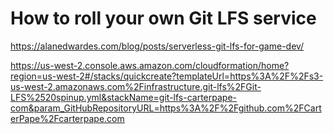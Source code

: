 # How to roll your own Git LFS service

https://alanedwardes.com/blog/posts/serverless-git-lfs-for-game-dev/

https://us-west-2.console.aws.amazon.com/cloudformation/home?region=us-west-2#/stacks/quickcreate?templateUrl=https%3A%2F%2Fs3-us-west-2.amazonaws.com%2Finfrastructure.git-lfs%2FGit-LFS%2520spinup.yml&stackName=git-lfs-carterpape-com&param_GitHubRepositoryURL=https%3A%2F%2Fgithub.com%2FCarterPape%2Fcarterpape.com
